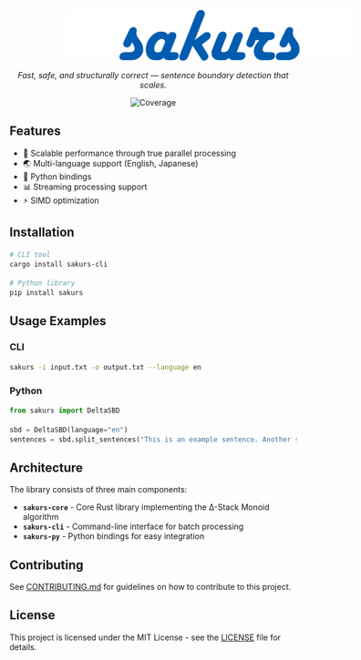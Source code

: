 <p>
    <img src=".github/assets/logo.png" style="margin-left:100px; margin-right:100px;" >
</p>

<p align="center">
    <em>Fast, safe, and structurally correct — sentence boundary detection that scales.</em>
</p>

<p align="center">
    <img src="https://img.shields.io/badge/coverage-0.0%25-red" alt="Coverage" id="coverage-badge">
</p>

## Features

- 🚀 Scalable performance through true parallel processing
- 🌏 Multi-language support (English, Japanese)
- 🐍 Python bindings
- 📊 Streaming processing support
- ⚡ SIMD optimization

## Installation

```bash
# CLI tool
cargo install sakurs-cli

# Python library
pip install sakurs
```

## Usage Examples

### CLI

```bash
sakurs -i input.txt -o output.txt --language en
```

### Python

```python
from sakurs import DeltaSBD

sbd = DeltaSBD(language="en")
sentences = sbd.split_sentences("This is an example sentence. Another sentence follows.")
```

## Architecture

The library consists of three main components:

- **`sakurs-core`** - Core Rust library implementing the Δ-Stack Monoid algorithm
- **`sakurs-cli`** - Command-line interface for batch processing
- **`sakurs-py`** - Python bindings for easy integration

## Contributing

See [CONTRIBUTING.md](CONTRIBUTING.md) for guidelines on how to contribute to this project.

## License

This project is licensed under the MIT License - see the [LICENSE](LICENSE) file for details.